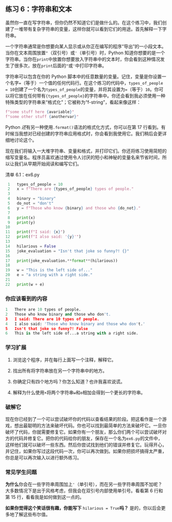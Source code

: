 ## 练习 6：字符串和文本

虽然你一直在写字符串，但你仍然不知道它们是做什么的。在这个练习中，我们创建了一堆带有复杂字符串的变量，这样你就可以看到它们的用途。首先解释一下字符串。

一个字符串通常是你想要向某人显示或从你正在编写的程序“导出”的一小段文本。当你在文本周围放置`"`（双引号）或`'`（单引号）时，Python 知道你想要的是一个字符串。当你在`print`中放置你想要放入字符串中的文本时，你会看到这种情况发生了很多次，放在`print`后面的`"`或`'`中打印字符串。

字符串可以包含在你的 Python 脚本中的任意数量的变量。记住，变量是你设置一个名字`=`（等于）一个值的任何代码行。在这个练习的代码中，`types_of_people = 10`创建了一个名为`types_of_people`的变量，并将其设置为`=`（等于）`10`。你可以将它放在任何带有`{types_of_people}`的字符串中。你还会看到我必须使用一种特殊类型的字符串来“格式化”；它被称为“f-string”，看起来像这样：

```py
f"some stuff here {avariable}"
f"some other stuff {anothervar}"
```

Python *还*有另一种使用`.format()`语法的格式化方式，你可以在第 17 行看到。有时候当我想对已经创建的字符串应用格式时，你会看到我使用它。我们稍后会更详细地讨论这个。

现在我们将输入一大堆字符串、变量和格式，并打印它们。你还将练习使用简短的缩写变量名。程序员喜欢通过使用令人讨厌的短小和神秘的变量名来节省时间，所以让我们从早期开始阅读和编写它们。

清单 6.1：ex6.py

```py
 1   types_of_people = 10
 2   x = f"There are {types_of_people} types of people."
 3
 4   binary = "binary"
 5   do_not = "don't"
 6   y = f"Those who know {binary} and those who {do_not}."
 7
 8   print(x)
 9   print(y)
10
11   print(f"I said: {x}")
12   print(f"I also said: '{y}'")
13
14   hilarious = False
15   joke_evaluation = "Isn't that joke so funny?! {}"
16
17   print(joke_evaluation.**format**(hilarious))
18
19   w = "This is the left side of..."
20   e = "a string with a right side."
21
22   print(w + e)
```

### 你应该看到的内容

```py
1   There are 10 types of people.
2   Those who know binary and those who don't.
3   I said: There are 10 types of people.
4   I also said: 'Those who know binary and those who don't.'
5   Isn't that joke so funny?! False
6   This is the left side of...a string with a right side.
```

### 学习扩展

1.  浏览这个程序，并在每行上面写一个注释，解释它。

2.  找出所有将字符串放在另一个字符串中的地方。

3.  你确定只有四个地方吗？你怎么知道？也许我喜欢说谎。

4.  解释为什么使用`+`将两个字符串`w`和`e`相加会得到一个更长的字符串。

### 破解它

现在你已经到了一个可以尝试破坏你的代码以查看结果的阶段。把这看作是一个游戏，想出最聪明的方法来破坏代码。你也可以找到最简单的方法来破坏它。一旦你破坏了代码，你就需要修复它。如果你有一个朋友，那么你们两个可以尝试破坏对方的代码并修复它。把你的代码给你的朋友，保存在一个名为`ex6.py`的文件中，这样他们就可以破坏一些东西。然后你尝试找到他们的错误并修复它。玩得开心，并记住，如果你写过这段代码一次，你可以再次做到。如果你把损坏搞得太严重，你总是可以再次输入以进行额外练习。

### 常见学生问题

**为什么**你会在一些字符串周围加上`'`（单引号），而在另一些字符串周围不加呢？大多数情况下是出于风格考虑，但我会在双引号内部使用单引号。看看第 6 行和第 15 行，看看我是如何做到这一点的。

**如果你觉得这个笑话很有趣，你能写下** `hilarious = True`**吗？** 是的，你以后会更多地了解这些布尔值。
